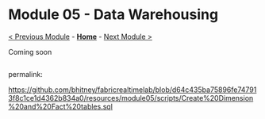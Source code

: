 # Module 05 - Data Warehousing

[< Previous Module](../modules/module04.md) - **[Home](../README.md)** - [Next Module >](./module06.md)

Coming soon



```sql:resources/module05/scripts/Create%20Dimension%20and%20Fact%20tables.sql


```


permalink:

https://github.com/bhitney/fabricrealtimelab/blob/d64c435ba75896fe747913f8c1ce1d4362b834a0/resources/module05/scripts/Create%20Dimension%20and%20Fact%20tables.sql
